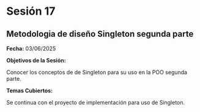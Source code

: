 # Sesión 17 #

## Metodologia de diseño Singleton segunda parte ##

**Fecha:** 03/06/2025

**Objetivos de la Sesión:**

Conocer los conceptos de de Singleton para su uso en la POO segunda parte.

**Temas Cubiertos:**

Se continua con el proyecto de implementación para uso de Singleton.
